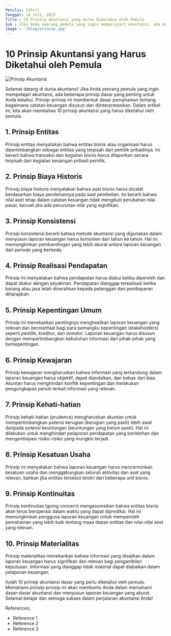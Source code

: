 ```yaml
---
Penulis: Sahril
Tanggal: 14 Juli, 2023
Title : 10 Prinsip Akuntansi yang Harus Diketahui oleh Pemula
Sub : Jika Anda seorang pemula yang ingin mempelajari akuntansi, ada beberapa prinsip dasar yang penting untuk Anda ketahui.
image : '/blog/prinsip.jpg'
---
```

# 10 Prinsip Akuntansi yang Harus Diketahui oleh Pemula

![Prinsip Akuntansi](image)

Selamat datang di dunia akuntansi! Jika Anda seorang pemula yang ingin mempelajari akuntansi, ada beberapa prinsip dasar yang penting untuk Anda ketahui. Prinsip-prinsip ini membentuk dasar pemahaman tentang bagaimana catatan keuangan disusun dan diinterpretasikan. Dalam artikel ini, kita akan membahas 10 prinsip akuntansi yang harus diketahui oleh pemula.

## 1. Prinsip Entitas

Prinsip entitas menyatakan bahwa entitas bisnis atau organisasi harus dipertimbangkan sebagai entitas yang terpisah dari pemilik pribadinya. Ini berarti bahwa transaksi dan kegiatan bisnis harus dilaporkan secara terpisah dari kegiatan keuangan pribadi pemilik.

## 2. Prinsip Biaya Historis

Prinsip biaya historis menyatakan bahwa aset bisnis harus dicatat berdasarkan biaya perolehannya pada saat pembelian. Ini berarti bahwa nilai aset tetap dalam catatan keuangan tidak mengikuti perubahan nilai pasar, kecuali jika ada penurunan nilai yang signifikan.

## 3. Prinsip Konsistensi

Prinsip konsistensi berarti bahwa metode akuntansi yang digunakan dalam menyusun laporan keuangan harus konsisten dari tahun ke tahun. Hal ini memungkinkan pembandingan yang lebih akurat antara laporan keuangan dari periode yang berbeda.

## 4. Prinsip Realisasi Pendapatan

Prinsip ini menyatakan bahwa pendapatan harus diakui ketika diperoleh dan dapat diukur dengan keyakinan. Pendapatan dianggap terealisasi ketika barang atau jasa telah diserahkan kepada pelanggan dan pembayaran diharapkan.

## 5. Prinsip Kepentingan Umum

Prinsip ini menekankan pentingnya menghasilkan laporan keuangan yang relevan dan bermanfaat bagi para pemangku kepentingan (stakeholders) seperti pemilik, kreditor, dan investor. Laporan keuangan harus disusun dengan mempertimbangkan kebutuhan informasi dari pihak-pihak yang berkepentingan.

## 6. Prinsip Kewajaran

Prinsip kewajaran mengharuskan bahwa informasi yang terkandung dalam laporan keuangan harus objektif, dapat diandalkan, dan bebas dari bias. Akuntan harus menghindari konflik kepentingan dan melakukan pengungkapan penuh terkait informasi yang relevan.

## 7. Prinsip Kehati-hatian

Prinsip kehati-hatian (prudence) mengharuskan akuntan untuk mempertimbangkan potensi kerugian (kerugian yang pasti) lebih awal daripada potensi keuntungan (keuntungan yang belum pasti). Hal ini dilakukan untuk menghindari pelaporan pendapatan yang berlebihan dan mengantisipasi risiko-risiko yang mungkin terjadi.

## 8. Prinsip Kesatuan Usaha

Prinsip ini menyatakan bahwa laporan keuangan harus mencerminkan kesatuan usaha dan menggabungkan seluruh aktivitas dan aset yang relevan, bahkan jika entitas tersebut terdiri dari beberapa unit bisnis.

## 9. Prinsip Kontinuitas

Prinsip kontinuitas (going concern) mengasumsikan bahwa entitas bisnis akan terus beroperasi dalam waktu yang dapat diprediksi. Hal ini memungkinkan pengguna laporan keuangan untuk memperoleh pemahaman yang lebih baik tentang masa depan entitas dan nilai-nilai aset yang relevan.

## 10. Prinsip Materialitas

Prinsip materialitas menekankan bahwa informasi yang disajikan dalam laporan keuangan harus signifikan dan relevan bagi pengambilan keputusan. Informasi yang dianggap tidak material dapat diabaikan dalam pelaporan keuangan.

Itulah 10 prinsip akuntansi dasar yang perlu diketahui oleh pemula. Memahami prinsip-prinsip ini akan membantu Anda dalam memahami dasar-dasar akuntansi dan menyusun laporan keuangan yang akurat. Selamat belajar dan semoga sukses dalam perjalanan akuntansi Anda!

References:
- Reference 1
- Reference 2
- Reference 3